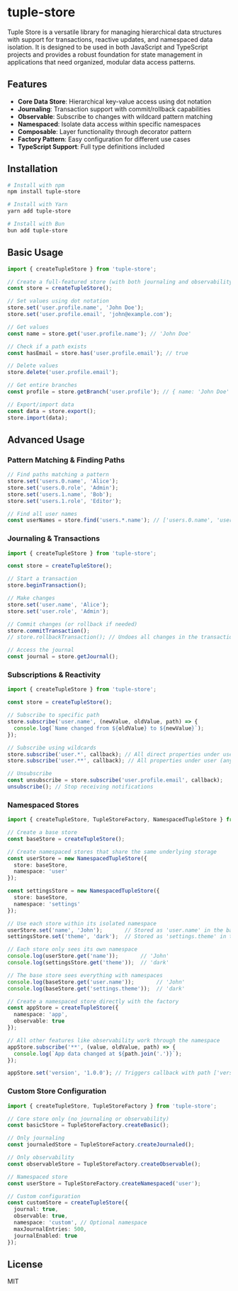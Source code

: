 # tuple-store

Tuple Store is a versatile library for managing hierarchical data structures with support for transactions, reactive updates, and namespaced data isolation. It is designed to be used in both JavaScript and TypeScript projects and provides a robust foundation for state management in applications that need organized, modular data access patterns.

## Features

- **Core Data Store**: Hierarchical key-value access using dot notation
- **Journaling**: Transaction support with commit/rollback capabilities
- **Observable**: Subscribe to changes with wildcard pattern matching
- **Namespaced**: Isolate data access within specific namespaces
- **Composable**: Layer functionality through decorator pattern
- **Factory Pattern**: Easy configuration for different use cases
- **TypeScript Support**: Full type definitions included

## Installation

```bash
# Install with npm
npm install tuple-store

# Install with Yarn
yarn add tuple-store

# Install with Bun
bun add tuple-store
```

## Basic Usage

```typescript
import { createTupleStore } from 'tuple-store';

// Create a full-featured store (with both journaling and observability)
const store = createTupleStore();

// Set values using dot notation
store.set('user.profile.name', 'John Doe');
store.set('user.profile.email', 'john@example.com');

// Get values
const name = store.get('user.profile.name'); // 'John Doe'

// Check if a path exists
const hasEmail = store.has('user.profile.email'); // true

// Delete values
store.delete('user.profile.email');

// Get entire branches
const profile = store.getBranch('user.profile'); // { name: 'John Doe' }

// Export/import data
const data = store.export();
store.import(data);
```

## Advanced Usage

### Pattern Matching & Finding Paths

```typescript
// Find paths matching a pattern
store.set('users.0.name', 'Alice');
store.set('users.0.role', 'Admin');
store.set('users.1.name', 'Bob');
store.set('users.1.role', 'Editor');

// Find all user names
const userNames = store.find('users.*.name'); // ['users.0.name', 'users.1.name']
```

### Journaling & Transactions

```typescript
import { createTupleStore } from 'tuple-store';

const store = createTupleStore();

// Start a transaction
store.beginTransaction();

// Make changes
store.set('user.name', 'Alice');
store.set('user.role', 'Admin');

// Commit changes (or rollback if needed)
store.commitTransaction();
// store.rollbackTransaction(); // Undoes all changes in the transaction

// Access the journal
const journal = store.getJournal();
```

### Subscriptions & Reactivity

```typescript
import { createTupleStore } from 'tuple-store';

const store = createTupleStore();

// Subscribe to specific path
store.subscribe('user.name', (newValue, oldValue, path) => {
  console.log(`Name changed from ${oldValue} to ${newValue}`);
});

// Subscribe using wildcards
store.subscribe('user.*', callback); // All direct properties under user
store.subscribe('user.**', callback); // All properties under user (any depth)

// Unsubscribe
const unsubscribe = store.subscribe('user.profile.email', callback);
unsubscribe(); // Stop receiving notifications
```

### Namespaced Stores

```typescript
import { createTupleStore, TupleStoreFactory, NamespacedTupleStore } from 'tuple-store';

// Create a base store
const baseStore = createTupleStore();

// Create namespaced stores that share the same underlying storage
const userStore = new NamespacedTupleStore({
  store: baseStore,
  namespace: 'user'
});

const settingsStore = new NamespacedTupleStore({
  store: baseStore,
  namespace: 'settings'
});

// Use each store within its isolated namespace
userStore.set('name', 'John');       // Stored as 'user.name' in the base store
settingsStore.set('theme', 'dark');  // Stored as 'settings.theme' in the base store

// Each store only sees its own namespace
console.log(userStore.get('name'));       // 'John'
console.log(settingsStore.get('theme'));  // 'dark'

// The base store sees everything with namespaces
console.log(baseStore.get('user.name'));       // 'John'
console.log(baseStore.get('settings.theme'));  // 'dark'

// Create a namespaced store directly with the factory
const appStore = createTupleStore({ 
  namespace: 'app',
  observable: true
});

// All other features like observability work through the namespace
appStore.subscribe('**', (value, oldValue, path) => {
  console.log(`App data changed at ${path.join('.')}`);
});

appStore.set('version', '1.0.0'); // Triggers callback with path ['version']
```

### Custom Store Configuration

```typescript
import { createTupleStore, TupleStoreFactory } from 'tuple-store';

// Core store only (no journaling or observability)
const basicStore = TupleStoreFactory.createBasic();

// Only journaling
const journaledStore = TupleStoreFactory.createJournaled();

// Only observability
const observableStore = TupleStoreFactory.createObservable();

// Namespaced store
const userStore = TupleStoreFactory.createNamespaced('user');

// Custom configuration
const customStore = createTupleStore({
  journal: true,
  observable: true,
  namespace: 'custom', // Optional namespace
  maxJournalEntries: 500,
  journalEnabled: true
});
```

## License

MIT

